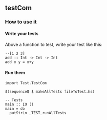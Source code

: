 ## testCom

### How to use it

#### Write your tests

Above a function to test, write your test like this:

```
--[1 2 3]
add :: Int -> Int -> Int
add x y = x+y
```

#### Run them
```
import Test.TestCom

$(sequenceQ $ makeAllTests fileToTest.hs)

-- Tests
main :: IO ()
main = do
  putStrLn _TEST_runAllTests
```

